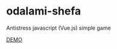 # odalami-shefa
Antistress javascript (Vue.js) simple game

<a href="http://46.101.124.253/odalami-shefa/">DEMO</a>
